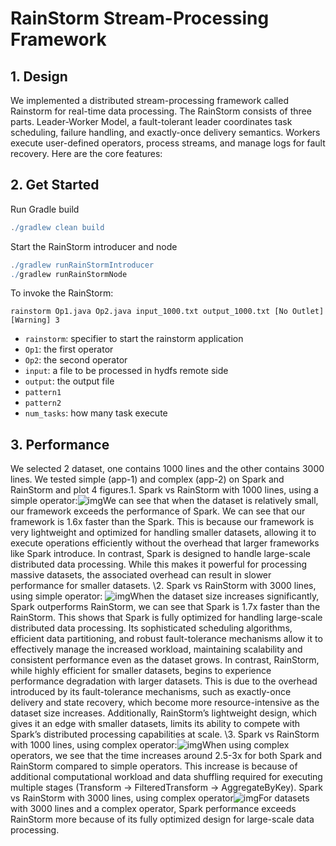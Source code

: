 # RainStorm Stream-Processing Framework

## 1. Design

We implemented a distributed stream-processing framework called Rainstorm for real-time data processing. The RainStorm consists of three parts. Leader-Worker Model, a fault-tolerant leader coordinates task scheduling, failure handling, and exactly-once delivery semantics. Workers execute user-defined operators, process streams, and manage logs for fault recovery. Here are the core features:

## 2. Get Started

Run Gradle build

```groovy
./gradlew clean build
```

Start the RainStorm introducer and node

```groovy
./gradlew runRainStormIntroducer
./gradlew runRainStormNode
```

To invoke the RainStorm:

```
rainstorm Op1.java Op2.java input_1000.txt output_1000.txt [No Outlet] [Warning] 3
```

- `rainstorm`: specifier to start the rainstorm application
- `Op1`: the first operator
- `Op2`: the second operator
- `input`: a file to be processed in hydfs remote side
- `output`: the output file
- `pattern1`
- `pattern2`
- `num_tasks`:  how many task execute

## 3. Performance

We selected 2 dataset, one contains 1000 lines and the other contains 3000 lines. We tested simple (app-1) and complex (app-2) on Spark and RainStorm and plot 4 figures.1. Spark vs RainStorm with 1000 lines, using a simple operator:![img](https://lh7-rt.googleusercontent.com/docsz/AD_4nXe2SatZPvx6htnciiEZNVjWL4DCPdCTjPOQvtqrSUNJj47HRYCDXbv2VYwt7nLr-yjxNBMdvdm6EOgVoIJIoN4uwEbXqFt-eC0a-I2Mc_sQLZxb34pCx1BosywTdcDlV5XYFVfz1w?key=Cio-1MWE9quPA-9Kw5rp-QgT)We can see that when the dataset is relatively small, our framework exceeds the performance of Spark. We can see that our framework is 1.6x faster than the Spark. This is because our framework is very lightweight and optimized for handling smaller datasets, allowing it to execute operations efficiently without the overhead that larger frameworks like Spark introduce. In contrast, Spark is designed to handle large-scale distributed data processing. While this makes it powerful for processing massive datasets, the associated overhead can result in slower performance for smaller datasets. 
\2. Spark vs RainStorm with 3000 lines, using simple operator: ![img](https://lh7-rt.googleusercontent.com/docsz/AD_4nXdWKUXJCtIIepcNePpeYH7EZObgV_PS4y78w0x4N2jdkjPauq6convFZm_2ZAI0oconU0aLO0kca5GkC90Trz-x6e7N1Td3fPshTn_Jdb0cwdvmv8DKifrcI5jLu7-h1B5otvAP?key=Cio-1MWE9quPA-9Kw5rp-QgT)When the dataset size increases significantly, Spark outperforms RainStorm, we can see that Spark is 1.7x faster than the RainStorm. This shows that Spark is fully optimized for handling large-scale distributed data processing. Its sophisticated scheduling algorithms, efficient data partitioning, and robust fault-tolerance mechanisms allow it to effectively manage the increased workload, maintaining scalability and consistent performance even as the dataset grows. In contrast, RainStorm, while highly efficient for smaller datasets, begins to experience performance degradation with larger datasets. This is due to the overhead introduced by its fault-tolerance mechanisms, such as exactly-once delivery and state recovery, which become more resource-intensive as the dataset size increases. Additionally, RainStorm’s lightweight design, which gives it an edge with smaller datasets, limits its ability to compete with Spark’s distributed processing capabilities at scale.
\3. Spark vs RainStorm with 1000 lines, using complex operator:![img](https://lh7-rt.googleusercontent.com/docsz/AD_4nXdFRUNPihvN7iklfYsO9d_mmlarXpK7C_NYuDo37oSqLxZI5B49LYFJu2lF8X8reS0jD0ZFcIy_ytgC0E-DVODwJJn3S6t3hMExQ08M-pm6Q8dorau70pF08iToIq5H9zxUzyxrvQ?key=Cio-1MWE9quPA-9Kw5rp-QgT)When using complex operators, we see that the time increases around 2.5-3x for both Spark and RainStorm compared to simple operators. This increase is because of additional computational workload and data shuffling required for executing multiple stages (Transform → FilteredTransform → AggregateByKey).
Spark vs RainStorm with 3000 lines, using complex operator![img](https://lh7-rt.googleusercontent.com/docsz/AD_4nXdjZysY0K_zHQ4dKRCUz7tMd4ndjgej6pnPYXipZnghfg4uV2VGPI9YSm6z6FlEv3vgjHTCLlpEY-TDoDx9uYW0pBLI0e2yNeD4d0omB1FP56ZhJSGnfWt5dxn3v9OiYCro7CGNSw?key=Cio-1MWE9quPA-9Kw5rp-QgT)For datasets with 3000 lines and a complex operator, Spark performance exceeds RainStorm more because of its fully optimized design for large-scale data processing.